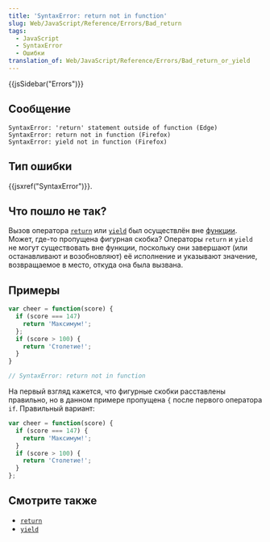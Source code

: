 ```yaml
---
title: 'SyntaxError: return not in function'
slug: Web/JavaScript/Reference/Errors/Bad_return
tags:
  - JavaScript
  - SyntaxError
  - Ошибки
translation_of: Web/JavaScript/Reference/Errors/Bad_return_or_yield
---
```


{{jsSidebar("Errors")}}

## Сообщение

```
SyntaxError: 'return' statement outside of function (Edge)
SyntaxError: return not in function (Firefox)
SyntaxError: yield not in function (Firefox)
```

## Тип ошибки

{{jsxref("SyntaxError")}}.

## Что пошло не так?

Вызов оператора [`return`](/ru/docs/Web/JavaScript/Reference/Statements/return) или [`yield`](/ru/docs/Web/JavaScript/Reference/Operators/yield) был осуществлён вне [функции](/ru/docs/Web/JavaScript/Guide/Functions). Может, где-то пропущена фигурная скобка? Операторы `return` и `yield` не могут существовать вне функции, поскольку они завершают (или останавливают и возобновляют) её исполнение и указывают значение, возвращаемое в место, откуда она была вызвана.

## Примеры

```js example-bad
var cheer = function(score) {
  if (score === 147)
    return 'Максимум!';
  };
  if (score > 100) {
    return 'Столетие!';
  }
}

// SyntaxError: return not in function
```

На первый взгляд кажется, что фигурные скобки расставлены правильно, но в данном примере пропущена `{` после первого оператора `if`. Правильный вариант:

```js example-good
var cheer = function(score) {
  if (score === 147) {
    return 'Максимум!';
  }
  if (score > 100) {
    return 'Столетие!';
  }
};
```

## Смотрите также

- [`return`](/ru/docs/Web/JavaScript/Reference/Statements/return)
- [`yield`](/ru/docs/Web/JavaScript/Reference/Operators/yield)
